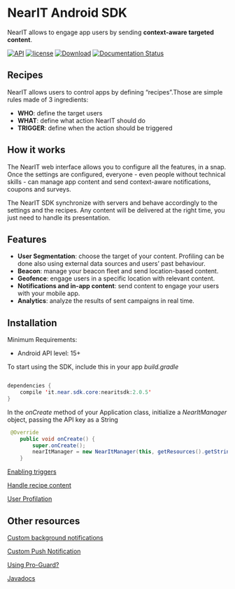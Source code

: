 # NearIT Android SDK #

NearIT allows to engage app users by sending **context-aware targeted content**.

[![API](https://img.shields.io/badge/API-15%2B-blue.svg?style=flat)](https://developer.android.com/about/dashboards/index.html#Platform) [![license](https://img.shields.io/github/license/mashape/apistatus.svg)](LICENSE)
[ ![Download](https://api.bintray.com/packages/catt-stefano/maven/it.near.sdk.core/images/download.svg)](https://bintray.com/catt-stefano/maven/it.near.sdk.core/_latestVersion) 
[![Documentation Status](https://readthedocs.org/projects/nearit-android/badge/?version=latest)](http://nearit-android.readthedocs.io/en/latest/?badge=latest)

## Recipes ##

NearIT allows users to control apps by defining “recipes”.Those are simple rules made of 3 ingredients:
- **WHO**: define the target users
- **WHAT**: define what action NearIT should do
- **TRIGGER**: define when the action should be triggered

## How it works ##

The NearIT web interface allows you to configure all the features, in a snap.
Once the settings are configured, everyone - even people without technical skills - can manage app content and send context-aware notifications, coupons and surveys.

The NearIT SDK synchronize with servers and behave accordingly to the settings and the recipes. Any content will be delivered at the right time, you just need to handle its presentation.

## Features ##
* **User Segmentation**: choose the target of your content. Profiling can be done also using external data sources and users’ past behaviour.
* **Beacon**: manage your beacon fleet and send location-based content.
* **Geofence**: engage users in a specific location with relevant content.
* **Notifications and in-app content**: send content to engage your users with your mobile app. 
* **Analytics**: analyze the results of sent campaigns in real time.

## Installation ##

Minimum Requirements:
- Android API level: 15+

To start using the SDK, include this in your app *build.gradle*

```java

dependencies {
    compile 'it.near.sdk.core:nearitsdk:2.0.5'
}
```

In the *onCreate* method of your Application class, initialize a *NearItManager* object, passing the API key as a String


```java
 @Override
    public void onCreate() {
        super.onCreate();
        nearItManager = new NearItManager(this, getResources().getString(R.string.nearit_api_key));
    }

```

[Enabling triggers](docs/enable-triggers.md)

[Handle recipe content](docs/handle-content.md)

[User Profilation](docs/user-profilation.md)

## Other resources ##
[Custom background notifications](docs/custom-background-notifications.md)

[Custom Push Notification](docs/custom-push-notification.md)

[Using Pro-Guard?](docs/proguard.md)

[Javadocs](https://www.nearit.com/android-sdk-api/)
